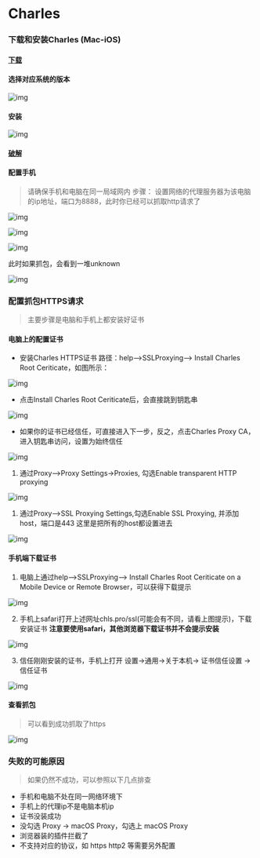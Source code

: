 # Charles



### 下载和安装Charles (Mac-iOS)

#### [下载](https://link.juejin.cn/?target=https://www.charlesproxy.com/download/)

#### 选择对应系统的版本

![img](https://d4alb0m07y.feishu.cn/space/api/box/stream/download/asynccode/?code=NjExNWU2MDIxMDJlYjY3YWUwZGY5M2Y1ODU5YTZlZTlfbXJzQ3F2dk1qa1JkU25tajNMYURrUjU1WkdxVzZDRUNfVG9rZW46Ym94Y244NXBZR25RcmpPMjdJYkpucmVCU2FnXzE2NDcxNTc5MTY6MTY0NzE2MTUxNl9WNA)

#### 安装

![img](https://d4alb0m07y.feishu.cn/space/api/box/stream/download/asynccode/?code=ZTNlZWYwNmNhOTQwZGRhMzNiOWRjM2I1MTM1YzRjODRfM0ZJcWhweUxLN1FPZW44WDRCTXdOekdWSGJlTm1qVmJfVG9rZW46Ym94Y25HQzdRaWVyb01kUjZaU2U2NWdxMkFnXzE2NDcxNTc5MTY6MTY0NzE2MTUxNl9WNA)

#### [破解](https://www.zzzmode.com/mytools/charles/)



#### 配置手机

> 请确保手机和电脑在同一局域网内 步骤： 设置网络的代理服务器为该电脑的ip地址，端口为8888，此时你已经可以抓取http请求了

![img](https://d4alb0m07y.feishu.cn/space/api/box/stream/download/asynccode/?code=NTNmOWMzOGY5MmExNWZiYzk4M2FhNDg0OTcyMDA5YTRfVkw3ek5seE0xVmhNQlZ2WkxzN2pROVA1REY0VTJRYmdfVG9rZW46Ym94Y25Lb1VxZXJlS3NOZVVRYllNUXM0UGdiXzE2NDcxNTc5MTY6MTY0NzE2MTUxNl9WNA)

![img](https://d4alb0m07y.feishu.cn/space/api/box/stream/download/asynccode/?code=OGYwMzZiZGJiOTAxMDRiZDU4NzJhOWU3MTA1ODgwN2NfbmdseTdGOEVTdG5rcGU0bWZQZTdIUGdQU3diTmpBWEJfVG9rZW46Ym94Y241N29hekg0MWtQdjhIYWMycnNvVXVnXzE2NDcxNTc5MTY6MTY0NzE2MTUxNl9WNA)

![img](https://d4alb0m07y.feishu.cn/space/api/box/stream/download/asynccode/?code=NmQ0YjkyMzA2MzMxYzI3ZWNhMzA2OWYzYzI5ZjY4OGVfQzE2b2pRbVQyT1Y2Q1NWZUFaOHQxZGk2Nnh3R3ptOTdfVG9rZW46Ym94Y25wcDh4cXJJZmxNVnhiVVNqSVBKamRkXzE2NDcxNTc5MTY6MTY0NzE2MTUxNl9WNA)

此时如果抓包，会看到一堆unknown

![img](https://d4alb0m07y.feishu.cn/space/api/box/stream/download/asynccode/?code=OTk5YTY0OTI4ZjYwZjRiMDRiYzA4ODY1YjUyMDFhZmFfTFJrZzBzcnVsWk9FakV5cUlMcFRlNEQxQ3lFdWp0aFJfVG9rZW46Ym94Y25TTkNJZXNrQXFYTmN3TVdYd0Q1RzNjXzE2NDcxNTc5MTY6MTY0NzE2MTUxNl9WNA)



### 配置抓包HTTPS请求

> 主要步骤是电脑和手机上都安装好证书



#### 电脑上的配置证书

- 安装Charles HTTPS证书 路径：help–>SSLProxying–> Install Charles Root Ceriticate，如图所示：

![img](https://d4alb0m07y.feishu.cn/space/api/box/stream/download/asynccode/?code=NWRkZGVhMzdiNWYyMmVjY2RjYzNhZjg5MTIwYjI1OTlfaHFnRlVWeXpEcU9NREdiY1RyYklCT25TUFRzTk5NNGpfVG9rZW46Ym94Y241T2dGZnkzMTlHYmVIa0ZQS0xxQ0pjXzE2NDcxNTc5MTY6MTY0NzE2MTUxNl9WNA)



- 点击Install Charles Root Ceriticate后，会直接跳到钥匙串

![img](https://d4alb0m07y.feishu.cn/space/api/box/stream/download/asynccode/?code=YmE1ZWU0NDhlYjAyZTg4N2FjZDliNjk4ZGE3ZTY3MTdfZjQwS29OQlJ1aXYwVUduOEpjd2dhbFk4OWRVN0dWbERfVG9rZW46Ym94Y25RMEJSb3RyUEtnWFVwbWhqTFhISzFnXzE2NDcxNTc5MTY6MTY0NzE2MTUxNl9WNA)



- 如果你的证书已经信任，可直接进入下一步，反之，点击Charles Proxy CA，进入钥匙串访问，设置为始终信任

![img](https://d4alb0m07y.feishu.cn/space/api/box/stream/download/asynccode/?code=NzgzZDhiNGFjMmY1OGFkNWMzYjI0Y2IwMjZlYzNjZWFfbjhWcUUzbnkwY0NCdnVMUlVnREs5dmtQbGN2d0dCajVfVG9rZW46Ym94Y25CajJDaVFRUjlBS1ZvTnZkR2d5ck1jXzE2NDcxNTc5MTY6MTY0NzE2MTUxNl9WNA)





1. 通过Proxy–>Proxy Settings->Proxies, 勾选Enable transparent HTTP proxying



![img](https://d4alb0m07y.feishu.cn/space/api/box/stream/download/asynccode/?code=NDkxMjIxNzdjZDJkYzMyZDc4ZDU1ZjVhNWY3ZDhlMjFfNGs5R2ZzOVlvQmgwSUtJZzZzMUVYWmxYZXpoR3o1UlhfVG9rZW46Ym94Y254MXlKMThrOTE4ZUpPcVJKQm1xbVhnXzE2NDcxNTc5MTY6MTY0NzE2MTUxNl9WNA)



1. 通过Proxy–>SSL Proxying Settings,勾选Enable SSL Proxying, 并添加host，端口是443 这里是把所有的host都设置进去



![img](https://d4alb0m07y.feishu.cn/space/api/box/stream/download/asynccode/?code=MDM2MTlhZDJiMWQzOTJkNDM3NWMwNGZlN2U0NzcxNmFfSFNKSmdOc08wcnV4MWthTmljbDNBTk1NSU5mRFpIc1VfVG9rZW46Ym94Y243VEMxMmxSaUtHSG9qOGhMNWFnUWpkXzE2NDcxNTc5MTY6MTY0NzE2MTUxNl9WNA)



#### 手机端下载证书

1. 电脑上通过help–>SSLProxying–> Install Charles Root Ceriticate on a Mobile Device or Remote Browser，可以获得下载提示

![img](https://d4alb0m07y.feishu.cn/space/api/box/stream/download/asynccode/?code=ZDE2N2IyNjExYTRkNzQ5ZWI4MGRiYWViMjVjNDE2NjhfM0NkbTNxbWV5Zk1jUEdnbGpYckliVGtkNGJROW1OeldfVG9rZW46Ym94Y25IQnlXRHJpYmpzZUhIMjlrUUM0dElnXzE2NDcxNTc5MTY6MTY0NzE2MTUxNl9WNA)



2. 手机上safari打开上述网址chls.pro/ssl(可能会有不同，请看上图提示)，下载安装证书 **注意要使用safari，其他浏览器下载证书并不会提示安装**



![img](https://d4alb0m07y.feishu.cn/space/api/box/stream/download/asynccode/?code=YjZhZDRlZmU1YTBhZjY3NGY1ZTUyMDA5YjA0Y2E1MjlfNTRtNEhwZEdKY2hTMTJOTDc1UzlpeDBJTlhSbEJ3TWZfVG9rZW46Ym94Y25DUkJreFN1ZmVUNWhEQUVUMDJsR25mXzE2NDcxNTc5MTY6MTY0NzE2MTUxNl9WNA)



3. 信任刚刚安装的证书，手机上打开 设置->通用->关于本机-> 证书信任设置 -> 信任证书

![img](https://d4alb0m07y.feishu.cn/space/api/box/stream/download/asynccode/?code=MDg4ZTRmMWJiNzJlMzVkMTQ2ZGFlMGJjMDhiMzFkNGZfS1NkQ0pnemF5ek1YSnVENUtuU2ZuaTc1bTJDOVcydnFfVG9rZW46Ym94Y25icTdPM2dDVHF4Y0FCRW90bFJ1a29jXzE2NDcxNTc5MTY6MTY0NzE2MTUxNl9WNA)



#### 查看抓包

> 可以看到成功抓取了https

![img](https://d4alb0m07y.feishu.cn/space/api/box/stream/download/asynccode/?code=ZjZkZWVkMmE4NDVjMTJmZTJlOGUwOWViZWY0YzQ3M2ZfZVVKdHhkZDNobzhtRDEzWGd0czFESlRWWDhkTmpFdThfVG9rZW46Ym94Y25lcjh1eDVKcGhtZlBNaDJxS1g1SG5kXzE2NDcxNTc5MTY6MTY0NzE2MTUxNl9WNA)



### 失败的可能原因

> 如果仍然不成功，可以参照以下几点排查

- 手机和电脑不处在同一网络环境下
- 手机上的代理ip不是电脑本机ip
- 证书没装成功
- 没勾选 Proxy -> macOS Proxy，勾选上 macOS Proxy
- 浏览器装的插件拦截了
- 不支持对应的协议，如 https http2 等需要另外配置